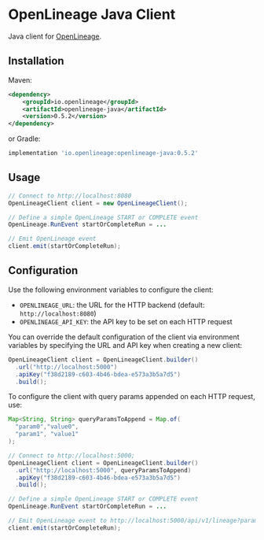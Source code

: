 # OpenLineage Java Client

Java client for [OpenLineage](https://openlineage.io).

## Installation

Maven:

```xml
<dependency>
    <groupId>io.openlineage</groupId>
    <artifactId>openlineage-java</artifactId>
    <version>0.5.2</version>
</dependency>
```

or Gradle:

```groovy
implementation 'io.openlineage:openlineage-java:0.5.2'
```

## Usage

```java
// Connect to http://localhost:8080
OpenLineageClient client = new OpenLineageClient();

// Define a simple OpenLineage START or COMPLETE event
OpenLineage.RunEvent startOrCompleteRun = ...

// Emit OpenLineage event
client.emit(startOrCompleteRun);
```

## Configuration

Use the following environment variables to configure the client:

* `OPENLINEAGE_URL`: the URL for the HTTP backend (default: `http://localhost:8080`)
* `OPENLINEAGE_API_KEY`: the API key to be set on each HTTP request

You can override the default configuration of the client via environment variables by specifying the URL and API key when
creating a new client:

```java
OpenLineageClient client = OpenLineageClient.builder()
  .url("http://localhost:5000")
  .apiKey("f38d2189-c603-4b46-bdea-e573a3b5a7d5")
  .build();
```

To configure the client with query params appended on each HTTP request, use:

```java
Map<String, String> queryParamsToAppend = Map.of(
  "param0","value0",
  "param1", "value1"
);

// Connect to http://localhost:5000;
OpenLineageClient client = OpenLineageClient.builder()
  .url("http://localhost:5000", queryParamsToAppend)
  .apiKey("f38d2189-c603-4b46-bdea-e573a3b5a7d5")
  .build();

// Define a simple OpenLineage START or COMPLETE event
OpenLineage.RunEvent startOrCompleteRun = ...

// Emit OpenLineage event to http://localhost:5000/api/v1/lineage?param0=value0&param1=value1
client.emit(startOrCompleteRun);
```
